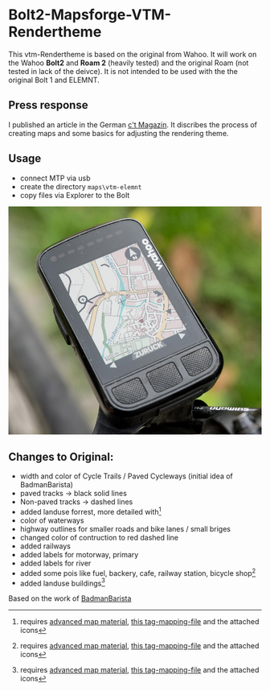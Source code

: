 Bolt2-Mapsforge-VTM-Rendertheme
=============
This vtm-Rendertheme is based on the original from Wahoo. It will work on the Wahoo **Bolt2** and **Roam 2** (heavily tested) and the original Roam (not tested in lack of the deivce). It is not intended to be used with the the original Bolt 1 and ELEMNT.

Press response
-------------
I published an article in the German [c't Magazin](https://www.heise.de/select/ct/2022/26/2230710050673252243#!). It discribes the process of creating maps and some basics for adjusting the rendering theme.

Usage
-------------
* connect MTP via usb
* create the directory `maps\vtm-elemnt`
* copy files via Explorer to the Bolt

![screenshot](/screenshots/D72_9314.jpg)

Changes to Original:
-------------
* width and color of Cycle Trails / Paved Cycleways (initial idea of BadmanBarista)
* paved tracks -> black solid lines
* Non-paved tracks -> dashed lines
* added landuse forrest, more detailed with[^note]
* color of waterways
* highway outlines for smaller roads and bike lanes / small briges
* changed color of contruction to red dashed line
* added railways
* added labels for motorway, primary
* added labels for river
* added some pois like fuel, backery, cafe, railway station, bicycle shop[^note]
* added landuse buildings[^note]

[^note]: requires [advanced map material](https://github.com/treee111/wahooMapsCreator), [this tag-mapping-file](https://github.com/zenziwerken/Bolt2-Mapsforge-Rendertheme/blob/main/tag-wahoo.xml) and the attached icons

Based on the work of [BadmanBarista](https://gist.github.com/BadmanBarista/47c34b5e9dca3910bba89c4bcdeb58b6)
